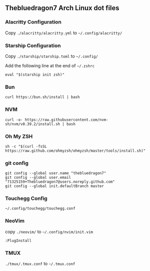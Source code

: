 ## **Thebluedragon7 Arch Linux dot files**

### **Alacritty Configuration**

Copy `./alacritty/alacritty.yml` to `~/.config/alacritty/`

### **Starship Configuration**

Copy `./starship/starship.toml` to `~/.config/`

Add the following line at the end of `~/.zshrc`

```
eval "$(starship init zsh)"
```

### **Bun**

```
curl https://bun.sh/install | bash
```

### **NVM**

```
curl -o- https://raw.githubusercontent.com/nvm-sh/nvm/v0.39.2/install.sh | bash
```

### **Oh My ZSH**

```
sh -c "$(curl -fsSL https://raw.github.com/ohmyzsh/ohmyzsh/master/tools/install.sh)"
```

### **git config**

```
git config --global user.name "thebluedragon7"
git config --global user.email "71325159+Thebluedragon7@users.noreply.github.com"
git config --global init.defaultBranch master
```

### **Touchegg Config**

`~/.config/touchegg/touchegg.conf`

### **NeoVim**

copy `./neovim/` to
`~/.config/nvim/init.vim`

```
:PlugInstall
```

### **TMUX**

`./tmux/.tmux.conf` to `~/.tmux.conf`
